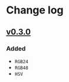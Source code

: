 # Change log

## [v0.3.0]

### Added

- `RGB24`
- `RGB48`
- `HSV`

[v0.3.0]: https://github.com/leun4m/colorful/tree/v0.3.0

